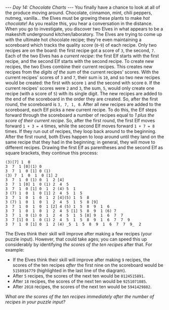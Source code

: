 *--- Day 14: Chocolate Charts ---*
You finally have a chance to look at all of the produce moving around. Chocolate, cinnamon, mint, chili peppers, nutmeg, vanilla... the Elves must be growing these plants to make _hot chocolate_! As you realize this, you hear a conversation in the distance. When you go to investigate, you discover two Elves in what appears to be a makeshift underground kitchen/laboratory.
The Elves are trying to come up with the ultimate hot chocolate recipe; they're even maintaining a scoreboard which tracks the quality _score_ (`0`-`9`) of each recipe.
Only two recipes are on the board: the first recipe got a score of `3`, the second, `7`. Each of the two Elves has a _current recipe_: the first Elf starts with the first recipe, and the second Elf starts with the second recipe.
To create new recipes, the two Elves combine their current recipes.  This creates new recipes from the _digits of the sum_ of the current recipes' scores.  With the current recipes' scores of `3` and `7`, their sum is `10`, and so two new recipes would be created: the first with score `1` and the second with score `0`. If the current recipes' scores were `2` and `3`, the sum, `5`, would only create one recipe (with a score of `5`) with its single digit.
The new recipes are added to the end of the scoreboard in the order they are created.  So, after the first round, the scoreboard is `3, 7, 1, 0`.
After all new recipes are added to the scoreboard, each Elf picks a new current recipe.  To do this, the Elf steps forward through the scoreboard a number of recipes equal to _1 plus the score of their current recipe_. So, after the first round, the first Elf moves forward `1 + 3 = 4` times, while the second Elf moves forward `1 + 7 = 8` times. If they run out of recipes, they loop back around to the beginning. After the first round, both Elves happen to loop around until they land on the same recipe that they had in the beginning; in general, they will move to different recipes.
Drawing the first Elf as parentheses and the second Elf as square brackets, they continue this process:
```(3)[7]
(3)[7] 1  0
3  7  1 [0](1) 0
3  7  1  0 [1] 0 (1)
(3) 7  1  0  1  0 [1] 2
3  7  1  0 (1) 0  1  2 [4]
3  7  1 [0] 1  0 (1) 2  4  5
3  7  1  0 [1] 0  1  2 (4) 5  1
3 (7) 1  0  1  0 [1] 2  4  5  1  5
3  7  1  0  1  0  1  2 [4](5) 1  5  8
3 (7) 1  0  1  0  1  2  4  5  1  5  8 [9]
3  7  1  0  1  0  1 [2] 4 (5) 1  5  8  9  1  6
3  7  1  0  1  0  1  2  4  5 [1] 5  8  9  1 (6) 7
3  7  1  0 (1) 0  1  2  4  5  1  5 [8] 9  1  6  7  7
3  7 [1] 0  1  0 (1) 2  4  5  1  5  8  9  1  6  7  7  9
3  7  1  0 [1] 0  1  2 (4) _5  1  5  8  9  1  6  7  7  9_  2
```
The Elves think their skill will improve after making a few recipes (your puzzle input). However, that could take ages; you can speed this up considerably by identifying _the scores of the ten recipes_ after that.  For example:

- If the Elves think their skill will improve after making `9` recipes, the scores of the ten recipes _after_ the first nine on the scoreboard would be `5158916779` (highlighted in the last line of the diagram).
- After `5` recipes, the scores of the next ten would be `0124515891`.
- After `18` recipes, the scores of the next ten would be `9251071085`.
- After `2018` recipes, the scores of the next ten would be `5941429882`.

_What are the scores of the ten recipes immediately after the number of recipes in your puzzle input?_

